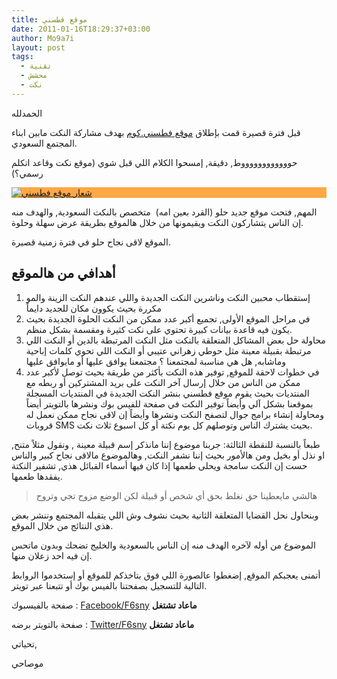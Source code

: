 ```yaml
---
title: موقع فطسني
date: 2011-01-16T18:29:37+03:00
author: Mo9a7i
layout: post
tags:
  - تقنية
  - محشش
  - نكت
---
```

الحمدلله

قبل فترة قصيرة قمت بإطلاق [موقع فطسني.كوم](https://www.f6sny.com)  بهدف مشاركة النكت مابين ابناء المجتمع السعودي.

حووووووووووووط, دقيقة, إمسحوا الكلام اللي قبل شوي (موقع نكت وقاعد اتكلم رسمي؟)

<a href="https://www.f6sny.com/" target="_blank" style="background-color:#ffa844; display:block;"><img class="alignnone" title="موقع فطسني.كوم" src="https://www.f6sny.com/assets/img/Logo.png" alt="شعار موقع فطسني" /></a>

المهم, فتحت موقع جديد حلو (القرد بعين امه)  متخصص بالنكت السعودية, والهدف منه إن الناس يتشاركون النكت ويقيمونها من خلال هالموقع بطريقة عرض سهلة وحلوة.

الموقع لاقى نجاح حلو في فترة زمنية قصيرة.

## أهدافي من هالموقع

  1. إستقطاب محبين النكت وناشرين النكت الجديدة واللي عندهم النكت الزينة والمو مكررة بحيث يكوون مكان للجديد دايماً
  2. في مراحل الموقع الأولى, تجميع أكبر عدد ممكن من النكت الحلوة الجديدة بحيث يكون فيه قاعدة بيانات كبيرة تحتوي على نكت كثيرة ومقسمة بشكل منظم.
  3. محاولة حل بعض المشاكل المتعلقة بالنكت مثل النكت المرتبطة بالدين أو النكت اللي مرتبطة بقبيلة معينة مثل حوطي زهراني عتيبي أو النكت اللي تحوي كلمات إباحية وماشابه, هل هي مناسبة لمجتمعنا ؟ مجتمعنا يوافق عليها أو مايوافق عليها
  4. في خطوات لاحقة للموقع, توفير هذه النكت بأكثر من طريقة بحيث توصل لأكبر عدد ممكن من الناس من خلال إرسال آخر النكت على بريد المشتركين أو ربطه مع المنتديات بحيث يقوم موقع فطسني بنشر النكت الجديدة في المنتديات المسجلة بموقعنا بشكل آلي وأيضاً توفير النكت في صفحة للفيس بوك ونشرها بالتويتر أيضاً ومحاولة إنشاء برامج جوال لتصفح النكت ونشرها وأيضاً إن لاقى نجاح ممكن نعمل له قروبات SMS بحيث يشترك الناس وتوصلهم كل يوم نكتة أو كل اسبوع ثلاث نكت.

طبعاً بالنسبة للنقطة الثالثة: جربنا موضوع إننا مانذكر إسم قبيلة معينة , ونقول مثلاً متنح, او نذل أو بخيل ومن هالأمور بحيث إننا نشفر النكت, وهالموضوع مالاقى نجاح كبير والناس حست إن النكت سامجة ويحلى طعمها إذا كان فيها أسماء القبائل هذي, تشفير النكتة يفقدها طعمها.

> هالشي مايعطينا حق نغلط بحق أي شخص أو قبيلة لكن الوضع مزوح تجي وتروح

وبنحاول نحل القضايا المتعلقة الثانية بحيث نشوف وش اللي يتقبله المجتمع وننشر بعض هذي النتائج من خلال الموقع.

الموضوع من أوله لآخره الهدف منه إن الناس بالسعودية والخليج تضحك وبدون ماتحس إن فيه احد زعلان منها.

أتمنى يعجبكم الموقع, إضغطوا عالصورة اللي فوق بتاخذكم للموقع أو إستخدموا الروابط التالية للتسجيل بصفحتنا بالفيس بوك أو تتبعنا عبر تويتر.

صفحة بالفيسبوك : [Facebook/F6sny](http://www.facebook.com/f6sny) **ماعاد تشتغل**

صفحة بالتويتر برضه : [Twitter/F6sny](http://twitter.com/#!/F6sny) **ماعاد تشتغل**

تحياتي,

موصاحي
